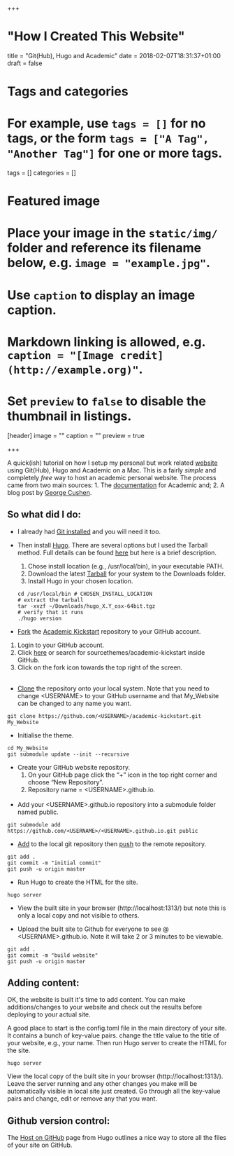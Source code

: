 +++
# "How I Created This Website"
title = "Git(Hub), Hugo and Academic"
date = 2018-02-07T18:31:37+01:00
draft = false

# Tags and categories
# For example, use `tags = []` for no tags, or the form `tags = ["A Tag", "Another Tag"]` for one or more tags.
tags = []
categories = []

# Featured image
# Place your image in the `static/img/` folder and reference its filename below, e.g. `image = "example.jpg"`.
# Use `caption` to display an image caption.
#   Markdown linking is allowed, e.g. `caption = "[Image credit](http://example.org)"`.
# Set `preview` to `false` to disable the thumbnail in listings.
[header]
image = ""
caption = ""
preview = true

+++

A quick(ish) tutorial on how I setup my personal but work related [website](https://scott-love.github.io) using Git(Hub), Hugo and Academic on a Mac. This is a fairly *simple* and completely *free* way to host an academic personal website. The process came from two main sources: 1. The [documentation](https://sourcethemes.com/academic/docs/) for Academic and; 2. A blog post by [George Cushen](https://georgecushen.com/create-your-website-with-hugo/).

## So what did I do:

* I already had [Git installed](https://git-scm.com/downloads) and you will need it too.

* Then install [Hugo](https://gohugo.io/about/). There are several options but I used the Tarball method. Full details can be found [here](https://gohugo.io/getting-started/installing/) but here is a brief description.
  1. Chose install location (e.g., /usr/local/bin), in your executable PATH.
  2. Download the latest [Tarball](https://github.com/gohugoio/hugo/releases) for your system to the Downloads folder.
  3. Install Hugo in your chosen location.
  ```
  cd /usr/local/bin # CHOSEN_INSTALL_LOCATION
  # extract the tarball
  tar -xvzf ~/Downloads/hugo_X.Y_osx-64bit.tgz
  # verify that it runs
  ./hugo version
  ```

* [Fork](https://help.github.com/articles/fork-a-repo/) the [Academic Kickstart](https://github.com/sourcethemes/academic-kickstart#fork-destination-box) repository to your GitHub account.
 1. Login to your GitHub account.
 2. Click [here](https://github.com/sourcethemes/academic-kickstart#fork-destination-box) or search for sourcethemes/academic-kickstart inside GitHub.
 3. Click on the fork icon towards the top right of the screen.
<br/><br/>
* [Clone](https://git-scm.com/docs/git-clone) the repository onto your local system. Note that you need to change \<USERNAME\> to your GitHub username and that My_Website can be changed to any name you want.
```
git clone https://github.com/<USERNAME>/academic-kickstart.git My_Website
```

* Initialise the theme.
```
cd My_Website
git submodule update --init --recursive
```

* Create your GitHub website repository.
  1. On your GitHub page click the “+” icon in the top right corner and choose “New Repository”.
  2. Repository name = \<USERNAME\>.github.io.
<br/><br/>
* Add your \<USERNAME\>.github.io repository into a submodule folder named public.
```
git submodule add https://github.com/<USERNAME>/<USERNAME>.github.io.git public
```

* [Add](https://git-scm.com/docs/git-add) to the local git repository then [push](https://git-scm.com/docs/git-push) to the remote repository.
```
git add .
git commit -m "initial commit"
git push -u origin master
```

* Run Hugo to create the HTML for the site.
```
hugo server
```

* View the built site in your browser (http://localhost:1313/) but note this is only a local copy and not visible to others.

* Upload the built site to Github for everyone to see @ \<USERNAME\>.github.io. Note it will take 2 or 3 minutes to be viewable.
```
git add .
git commit -m "build website"
git push -u origin master
```

## Adding content:
OK, the website is built it's time to add content. You can make additions/changes to your website and check out the results before deploying to your actual site.

A good place to start is the config.toml file in the main directory of your site.
It contains a bunch of key-value pairs. change the title value to the title of your website, e.g., your name. Then run Hugo server to create the HTML for the site.
```
hugo server
```
View the local copy of the built site in your browser (http://localhost:1313/).
Leave the server running and any other changes you make will be automatically visible in local site just created. Go through all the key-value pairs and change, edit or remove any that you want.

## Github version control:
The [Host on GitHub](https://gohugo.io/hosting-and-deployment/hosting-on-github/#github-user-or-organization-pages) page from Hugo outlines a nice way to store all the files of your site on GitHub.
